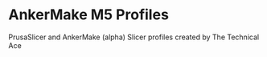 # AnkerMake M5 Profiles
PrusaSlicer and AnkerMake (alpha) Slicer profiles created by The Technical Ace

